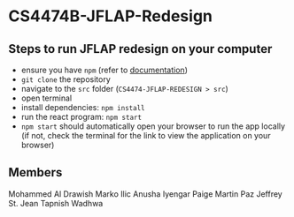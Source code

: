
# CS4474B-JFLAP-Redesign

## Steps to run JFLAP redesign on your computer
- ensure you have `npm` (refer to [documentation](https://docs.npmjs.com/downloading-and-installing-node-js-and-npm))
- `git clone` the repository
- navigate to the `src` folder (`CS4474-JFLAP-REDESIGN > src`)
- open terminal 
- install dependencies: `npm install`
- run the react program: `npm start`
- `npm start` should automatically open your browser to run the app locally (if not, check the terminal for the link to view the application on your browser)

## Members
Mohammed Al Drawish
Marko Ilic
Anusha Iyengar
Paige Martin Paz
Jeffrey St. Jean
Tapnish Wadhwa
  


